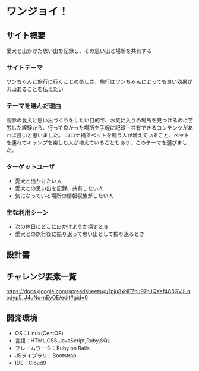 # ワンジョイ！

## サイト概要
愛犬と出かけた思い出を記録し、その思い出と場所を共有する

### サイトテーマ
ワンちゃんと旅行に行くことの楽しさ、旅行はワンちゃんにとっても良い効果が沢山あることを伝えたい

### テーマを選んだ理由
高齢の愛犬と思い出づくりをしたい目的で、お気に入りの場所を見つけるのに苦労した経験から、行って良かった場所を手軽に記録・共有できるコンテンツがあれば良いと思いました。
コロナ禍でペットを飼う人が増えていること、ペットを連れてキャンプを楽しむ人が増えていることもあり、このテーマを選びました。

### ターゲットユーザ
- 愛犬と出かけたい人
- 愛犬との思い出を記録、共有したい人
- 気になっている場所の情報収集がしたい人


### 主な利用シーン
- 次の休日にどこに出かけようか探すとき
- 愛犬との旅行後に振り返って思い出として振り返るとき


## 設計書


## チャレンジ要素一覧
https://docs.google.com/spreadsheets/d/1pju8xNFZhJ97pJQXef4C5GVJLqodyp5_J4uNo-nEyOE/edit#gid=0


## 開発環境
- OS：Linux(CentOS)
- 言語：HTML,CSS,JavaScript,Ruby,SQL
- フレームワーク：Ruby on Rails
- JSライブラリ：Bootstrap
- IDE：Cloud9
